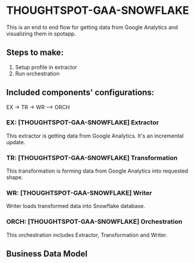 # THOUGHTSPOT-GAA-SNOWFLAKE

This is an end to end flow for getting data from Google Analytics and visualizing them in spotapp.

## Steps to make:
1. Setup profile in extractor
2. Run orchestration

## Included components' configurations:

EX -> TR -> WR –> ORCH


### EX: [THOUGHTSPOT-GAA-SNOWFLAKE] Extractor

This extractor is getting data from Google Analytics. It's an incremental update.

### TR: [THOUGHTSPOT-GAA-SNOWFLAKE] Transformation

This transformation is forming data from Google Analytics into requested shape.

### WR: [THOUGHTSPOT-GAA-SNOWFLAKE] Writer

Writer loads transformed data into Snowflake database.

### ORCH: [THOUGHTSPOT-GAA-SNOWFLAKE] Orchestration

This orchestration includes Extractor, Transformation and Writer.

## Business Data Model
